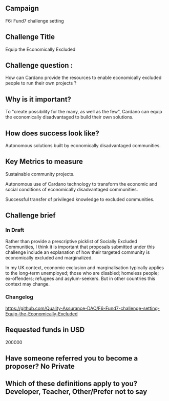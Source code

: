 ## Campaign

F6: Fund7 challenge setting

## Challenge Title

Equip the Economically Excluded

## Challenge question :

How can Cardano provide the resources to enable economically excluded people to run their own projects ?

## Why is it important?

To "create possibility for the many, as well as the few", Cardano can equip the economically disadvantaged to build their own solutions.

## How does success look like?

Autonomous solutions built by economically disadvantaged communities.

## Key Metrics to measure

Sustainable community projects.

Autonomous use of Cardano technology to transform the economic and social conditions of economically disadvantaged communities.

Successful transfer of privileged knowledge to excluded communities.

## Challenge brief

### In Draft

Rather than provide a prescriptive picklist of Socially Excluded Communities, I think it is important that proposals submitted under this challenge include an explanation of how their targeted community is economically excluded and marginalized.

In my UK context, economic exclusion and marginalisation typically applies to the long-term unemployed; those who are disabled; homeless people; ex-offenders; refugees and asylum-seekers. But in other countries this context may change.

### Changelog

https://github.com/Quality-Assurance-DAO/F6-Fund7-challenge-setting-Equip-the-Economically-Excluded


## Requested funds in USD 

200000

## Have someone referred you to become a proposer? No Private

## Which of these definitions apply to you? Developer, Teacher, Other/Prefer not to say

